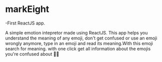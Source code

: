 # markEight
-First ReactJS app. 

A simple emotion intepretor made using ReactJS.
This app helps you understand the meaning of any emoji, don't get confused or use an emoji wrongly anymore, 
type in an emoji and read its meaning.With this emoji search for meaning.
with one click get all information about the emojis you're confused about 🤷‍♀️
